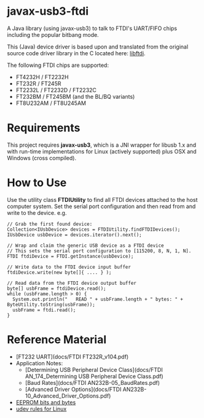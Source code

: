 # javax-usb3-ftdi

A Java library (using javax-usb3) to talk to FTDI's UART/FIFO chips including the
popular bitbang mode.

This (Java) device driver is based upon and translated from the original source
code driver library in the C located here: [libftdi](docs/libftdi).

The following FTDI chips are supported:
- FT4232H / FT2232H
- FT232R  / FT245R
- FT2232L / FT2232D / FT2232C
- FT232BM / FT245BM (and the BL/BQ variants)
- FT8U232AM / FT8U245AM

# Requirements

This project requires **javax-usb3**, which is a JNI wrapper for libusb 1.x and
with run-time implementations for Linux (actively supported) plus OSX and Windows
(cross compiled).

# How to Use

Use the utility class **FTDIUtility** to find all FTDI devices attached to the host
computer system. Set the serial port configuration and then read from and write
to the device. e.g.

    // Grab the first found device:
    Collection<IUsbDevice> devices = FTDIUtility.findFTDIDevices();
    IUsbDevice usbDevice = devices.iterator().next();

    // Wrap and claim the generic USB device as a FTDI device
    // This sets the serial port configuration to [115200, 8, N, 1, N].
    FTDI ftdiDevice = FTDI.getInstance(usbDevice);

    // Write data to the FTDI device input buffer
    ftdiDevice.write(new byte[]{ .... } );

    // Read data from the FTDI device output buffer
    byte[] usbFrame = ftdiDevice.read();
    while (usbFrame.length > 0) {
      System.out.println("   READ " + usbFrame.length + " bytes: " + ByteUtility.toString(usbFrame));
      usbFrame = ftdi.read();
    }

# Reference Material

- [FT232 UART](docs/FTDI FT232R_v104.pdf)
- Application Notes:
  - [Determining USB Peripheral Device Class](docs/FTDI AN_174_Determining USB Peripheral Device Class.pdf)
  - [Baud Rates](docs/FTDI AN232B-05_BaudRates.pdf)
  - [Advanced Driver Options](docs/FTDI AN232B-10_Advanced_Driver_Options.pdf)
- [EEPROM bits and bytes](docs/EEPROM-structure)
- [udev rules for Linux](docs/99-libftdi.rules)

